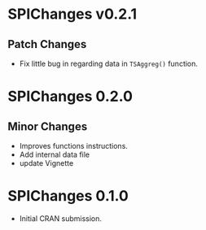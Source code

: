 # SPIChanges v0.2.1

## Patch Changes

-   Fix little bug in regarding data in `TSAggreg()` function.

# SPIChanges 0.2.0

## Minor Changes

-   Improves functions instructions.
-   Add internal data file
-   update Vignette

# SPIChanges 0.1.0

-   Initial CRAN submission.
